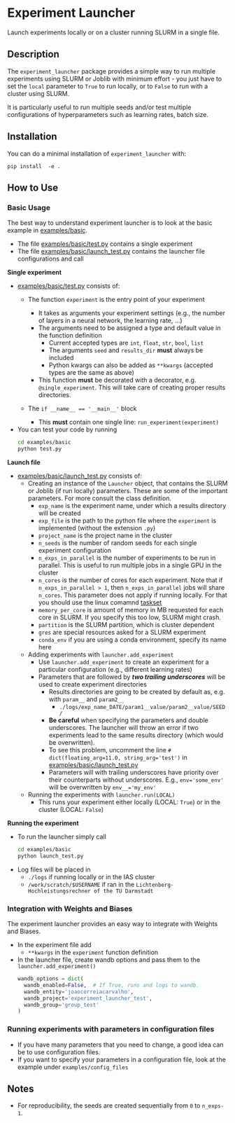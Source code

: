 # Experiment Launcher

Launch experiments locally or on a cluster running SLURM in a single file.  

## Description 

The ``experiment_launcher`` package provides a simple way to run multiple experiments using SLURM or Joblib with minimum 
effort - you just have to set the `local` parameter to `True` to run locally,
or to `False` to run with a cluster using SLURM. 

It is particularly useful to run multiple seeds and/or test multiple configurations of hyperparameters such as learning rates, batch size.

## Installation

You can do a minimal installation of ``experiment_launcher`` with:
```
pip install  -e .
```

## How to Use

### Basic Usage

The best way to understand experiment launcher is to look at the basic example in [examples/basic](examples/basic).

- The file [examples/basic/test.py](examples/basic/test.py) contains a single experiment
- The file [examples/basic/launch_test.py](examples/basic/launch_test.py) contains the launcher file configurations and call

**Single experiment**
- [examples/basic/test.py](examples/basic/test.py) consists of:
  - The function `experiment` is the entry point of your experiment
    - It takes as arguments your experiment settings (e.g., the number of layers in a neural 
        network, the learning rate, ...)
    - The arguments need to be assigned a type and default value in the function definition
      - Current accepted types are `int`, `float`, `str`, `bool`, `list`
      - The arguments `seed` and `results_dir` **must** always be included
      - Python kwargs can also be added as `**kwargs` (accepted types are the same as above)
    - This function **must** be decorated with a decorator, e.g. `@single_experiment`. 
      This will take care of creating proper results directories.
 
  - The `if __name__ == '__main__'` block
      - This **must** contain one single line: `run_experiment(experiment)`
- You can test your code by running
    ```bash
    cd examples/basic
    python test.py
    ```

**Launch file**
- [examples/basic/launch_test.py](examples/basic/launch_test.py) consists of:
  - Creating an instance of the `Launcher` object, that contains the SLURM or Joblib (if run locally) parameters. These are some of the important parameters. For more consult the class definition.
    - `exp_name` is the experiment name, under which a results directory will be created
    - `exp_file` is the path to the python file where the `experiment` is implemented (without the extension `.py`)
    - `project_name` is the project name in the cluster
    - `n_seeds` is the number of random seeds for each single experiment configuration
    - `n_exps_in_parallel` is the number of experiments to be run in parallel. This is useful to run multiple jobs in a single GPU in the cluster
    - `n_cores` is the number of cores for each experiment.
       Note that if `n_exps_in_parallel > 1`, then `n_exps_in_parallel` jobs will share `n_cores`.
       This parameter does not apply if running locally. For that you should use the linux comamnd [taskset](https://man7.org/linux/man-pages/man1/taskset.1.html)
    - `memory_per_core` is amount of memory in MB requested for each core in SLURM. If you specify this too low, SLURM might crash.
    - `partition` is the SLURM partition, which is cluster dependent
    - `gres` are special resources asked for a SLURM experiment
    - `conda_env` if you are using a conda environment, specify its name here
  - Adding experiments with `launcher.add_experiment`
    - Use `launcher.add_experiment` to create an experiment for a particular configuration (e.g., different learning rates)
    - Parameters that are followed by _**two trailing underscores**_ will be used to create experiment directories
      - Results directories are going to be created by default as, e.g. with `param__` and `param2__`
        - `./logs/exp_name_DATE/param1__value/param2__value/SEED/` 
      - **Be careful** when specifying the parameters and double underscores. 
        The launcher will throw an error if two experiments lead to the same results directory (which would be overwritten).
      - To see this problem, uncomment the line `# dict(floating_arg=11.0, string_arg='test')` in [examples/basic/launch_test.py](examples/basic/launch_test.py)
      - Parameters will with trailing underscores have priority over their counterparts without underscores. E.g., `env='some_env'` will be overwritten by `env__='my_env'`
  - Running the experiments with `launcher.run(LOCAL)`
    - This runs your experiment either locally (LOCAL: `True`) or in the cluster (LOCAL: `False`) 


**Running the experiment**
- To run the launcher simply call 
  ```bash
  cd examples/basic
  python launch_test.py
  ```
- Log files will be placed in 
  - `./logs` if running locally or in the IAS cluster
  - `/work/scratch/$USERNAME` if ran in the `Lichtenberg-Hochleistungsrechner of the TU Darmstadt` 


### Integration with Weights and Biases

The experiment launcher provides an easy way to integrate with Weights and Biases.
- In the experiment file add
  - `**kwargs` in the `experiment` function definition
- In the launcher file, create wandb options and pass them to the `launcher.add_experiment()`
  ```python
  wandb_options = dict(
    wandb_enabled=False,  # If True, runs and logs to wandb.
    wandb_entity='joaocorreiacarvalho',
    wandb_project='experiment_launcher_test',
    wandb_group='group_test'
  )
  ```
  

### Running experiments with parameters in configuration files
- If you have many parameters that you need to change, a good idea can be to use configuration files. 
- If you want to specify your parameters in a configuration file, look at the example under `examples/config_files`
  

## Notes
- For reproducibility, the seeds are created sequentially from `0` to `n_exps-1`.

